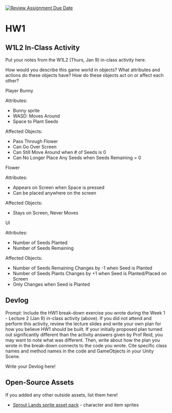 [![Review Assignment Due Date](https://classroom.github.com/assets/deadline-readme-button-22041afd0340ce965d47ae6ef1cefeee28c7c493a6346c4f15d667ab976d596c.svg)](https://classroom.github.com/a/MjLLqDcN)
# HW1
## W1L2 In-Class Activity

Put your notes from the W1L2 (Thurs, Jan 9) in-class activity here.

How would you describe this game world in objects?
What attributes and actions do these objects have?
How do these objects act on or affect each other?

Player Bunny

Attributes: 
- Bunny sprite
- WASD: Moves Around
- Space to Plant Seeds

Affected Objects:
- Pass Through Flower 
- Can Go Over Screen
- Can Still Move Around when # of Seeds is 0
- Can No Longer Place Any Seeds when Seeds Remaining = 0

Flower

Attributes:
- Appears on Screen when Space is pressed
- Can be placed anywhere on the screen

Affected Objects:
- Stays on Screen, Never Moves

UI

Attributes:
- Number of Seeds Planted
- Number of Seeds Remaining

Affected Objects:
- Number of Seeds Remaining Changes by -1 when Seed is Planted
- Number of Seeds Plants Changes by +1 when Seed is Planted/Placed on Screen
- Only Changes when Seed is Planted




## Devlog
Prompt: Include the HW1 break-down exercise you wrote during the Week 1 - Lecture 2 (Jan 9) in-class activity (above). If you did not attend and perform this activity, review the lecture slides and write your own plan for how you believe HW1 should be built. If your initially proposed plan turned out significantly different than the activity answers given by Prof Reid, you may want to note what was different. Then, write about how the plan you wrote in the break-down connects to the code you wrote. Cite specific class names and method names in the code and GameObjects in your Unity Scene.


Write your Devlog here!


## Open-Source Assets
If you added any other outside assets, list them here!
- [Sprout Lands sprite asset pack](https://cupnooble.itch.io/sprout-lands-asset-pack) - character and item sprites

